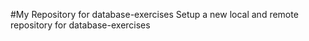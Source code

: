 #My Repository for database-exercises
Setup a new local and remote repository for database-exercises